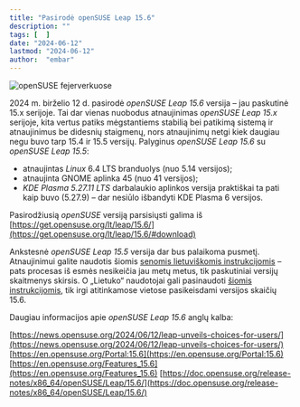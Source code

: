 ```yaml
---
title: "Pasirodė openSUSE Leap 15.6"
description: ""
tags: [  ]
date: "2024-06-12"
lastmod: "2024-06-12"
author:  "embar"
---
```

![openSUSE fejerverkuose](https://news.opensuse.org/wp-content/uploads/2023/06/openSUSE_party.jpg)

2024 m. birželio 12 d. pasirodė _openSUSE Leap 15.6_ versija – jau paskutinė 15.x serijoje. Tai dar vienas nuobodus atnaujinimas _openSUSE Leap 15.x_ serijoje, kita vertus patiks mėgstantiems stabilią bei patikimą sistemą ir atnaujinimus be didesnių staigmenų, nors atnaujinimų netgi kiek daugiau negu buvo tarp 15.4 ir 15.5 versijų. Palyginus _openSUSE Leap 15.6_ su _openSUSE Leap 15.5_:

*   atnaujintas _Linux_ 6.4 LTS branduolys (nuo 5.14 versijos);
*   atnaujinta GNOME aplinka 45 (nuo 41 versijos);
*   _KDE Plasma 5.27.11 LTS_ darbalaukio aplinkos versija praktiškai ta pati kaip buvo (5.27.9) – dar nesiūlo išbandyti KDE Plasma 6 versijos.

Pasirodžiusią _openSUSE_ versiją parsisiųsti galima iš [https://get.opensuse.org/lt/leap/15.6/](https://get.opensuse.org/lt/leap/15.6/#download)

Ankstesnė _openSUSE Leap 15.5_ versija dar bus palaikoma pusmetį. Atnaujinimui galite naudotis šiomis [senomis lietuviškomis instrukcijomis](https://opensuse.lt/diegimas/2016-11-16_opensuse-bei-lietuko-42-arba-15-atnaujinimas-iki-153-versijos/) – pats procesas iš esmės nesikeičia jau metų metus, tik paskutiniai versijų skaitmenys skirsis. O „Lietuko“ naudotojai gali pasinaudoti [šiomis instrukcijomis](https://lietukas.lt/ymp/lietuko_atnaujinimas.html), tik irgi atitinkamose vietose pasikeisdami versijos skaičių 15.6.

Daugiau informacijos apie _openSUSE Leap 15.6_ anglų kalba:

[https://news.opensuse.org/2024/06/12/leap-unveils-choices-for-users/](https://news.opensuse.org/2024/06/12/leap-unveils-choices-for-users/)
[https://en.opensuse.org/Portal:15.6](https://en.opensuse.org/Portal:15.6)
[https://en.opensuse.org/Features_15.6](https://en.opensuse.org/Features_15.6)
[https://doc.opensuse.org/release-notes/x86_64/openSUSE/Leap/15.6/](https://doc.opensuse.org/release-notes/x86_64/openSUSE/Leap/15.6/)
